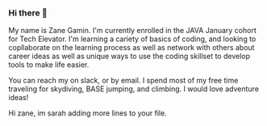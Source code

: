 ### Hi there 👋

<!--
**Zane-Gamin/Zane-Gamin** is a ✨ _special_ ✨ repository because its `README.md` (this file) appears on your GitHub profile.

Here are some ideas to get you started:
My name is Zane Gamin. I'm currently enrolled in the JAVA January cohort for Tech Elevator. I'm learning a cariety of basics of coding, and looking to copllaborate on the learning process as well as network with others about career ideas as well as unique ways to use the coding skillset to develop tools to make life easier.

You can reach my on slack, or by email. I spend most of my free time traveling for skydiving, BASE jumping, and climbing. I would love adventure ideas!
\
- 🔭 I’m currently working on ...
- 🌱 I’m currently learning ...
- 👯 I’m looking to collaborate on ...
- 🤔 I’m looking for help with ...
- 💬 Ask me about ...
- 📫 How to reach me: ...
- 😄 Pronouns: ...
- ⚡ Fun fact: ...
-->

My name is Zane Gamin. I'm currently enrolled in the JAVA January cohort for Tech Elevator. I'm learning a cariety of basics of coding, and looking to copllaborate on the learning process as well as network with others about career ideas as well as unique ways to use the coding skillset to develop tools to make life easier.

You can reach my on slack, or by email. I spend most of my free time traveling for skydiving, BASE jumping, and climbing. I would love adventure ideas!

Hi zane, im sarah adding more lines to your file.
